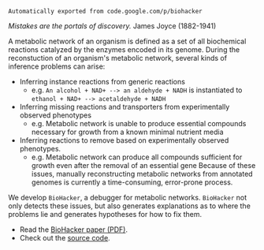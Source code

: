 
```
Automatically exported from code.google.com/p/biohacker
```

_Mistakes are the portals of discovery._ James Joyce (1882-1941)


A metabolic network of an organism is defined as a set of all biochemical reactions catalyzed by the enzymes encoded in its genome.  During the reconstuction of an organism's metabolic network, several kinds of inference problems can arise:  
  * Inferring instance reactions from generic reactions
    * e.g. `An alcohol + NAD+ --> an aldehyde + NADH` is instantiated to `ethanol + NAD+ --> acetaldehyde + NADH`
  * Inferring missing reactions and transporters from experimentally observed phenotypes
    * e.g. Metabolic network is unable to produce essential compounds necessary for growth from a known minimal nutrient media
  * Inferring reactions to remove based on experimentally observed phenotypes.
    * e.g. Metabolic network can produce all compounds sufficient for growth even after the removal of an essential gene
Because of these issues, manually reconstructing metabolic networks from annotated genomes is currently a time-consuming, error-prone process.

We develop `BioHacker`, a debugger for metabolic networks. `BioHacker` not only detects these issues, but also generates explanations as to where the problems lie and generates hypotheses for how to fix them.

  * Read the [BioHacker paper (PDF)](http://biohacker.googlecode.com/svn/docs/biohacker.pdf).
  * Check out the [source code](http://code.google.com/p/biohacker/source/list).


